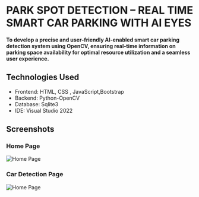 # PARK SPOT DETECTION – REAL TIME SMART CAR PARKING WITH AI EYES

#### To develop a precise and user-friendly AI-enabled smart car parking detection system using OpenCV, ensuring real-time information on parking space availability for optimal resource utilization and a seamless user experience.


## Technologies Used
- Frontend:  HTML, CSS , JavaScript,Bootstrap
- Backend: Python-OpenCV
- Database: Sqlite3
- IDE: Visual Studio 2022

## Screenshots
### Home Page 
![Home Page](home.png)
### Car Detection Page 
![Home Page](car.png)

